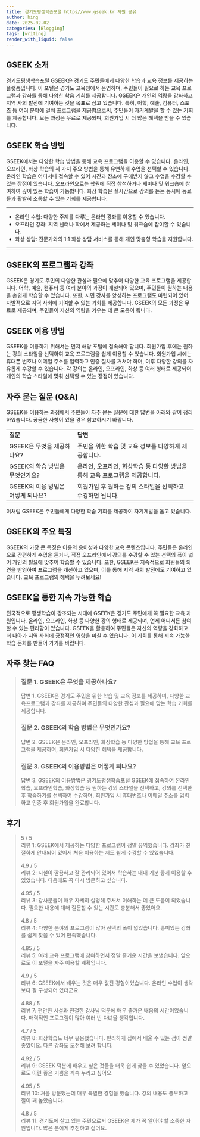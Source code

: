 ```yaml
---
title: 경기도평생학습포털 https//www.gseek.kr 자원 공유
author: bing
date: 2025-02-02
categories: [Blogging]
tags: [writing]
render_with_liquid: false
---
```



<h2 id='GSEEK_소개'>GSEEK 소개</h2>

<p>경기도평생학습포털 GSEEK은 경기도 주민들에게 다양한 학습과 교육 정보를 제공하는 플랫폼입니다. 이 포털은 경기도 교육청에서 운영하며, 주민들이 필요로 하는 교육 프로그램과 강좌를 통해 다양한 학습 기회를 제공합니다. GSEEK은 개인의 역량을 강화하고 지역 사회 발전에 기여하는 것을 목표로 삼고 있습니다. 특히, 어학, 예술, 컴퓨터, 스포츠 등 여러 분야에 걸쳐 프로그램을 제공함으로써, 주민들이 자기계발을 할 수 있는 기회를 제공합니다. 모든 과정은 무료로 제공되며, 회원가입 시 더 많은 혜택을 받을 수 있습니다.</p>

<h2 id='GSEEK_학습방법'>GSEEK 학습 방법</h2>

<p>GSEEK에서는 다양한 학습 방법을 통해 교육 프로그램을 이용할 수 있습니다. 온라인, 오프라인, 화상 학습의 세 가지 주요 방법을 통해 유연하게 수업을 선택할 수 있습니다. 온라인 학습은 어디서나 접속할 수 있어 시간과 장소에 구애받지 않고 수업을 수강할 수 있는 장점이 있습니다. 오프라인으로는 학원에 직접 참석하거나 세미나 및 워크숍에 참여하여 깊이 있는 학습이 가능합니다. 화상 학습은 실시간으로 강의를 듣는 동시에 동료들과 활발히 소통할 수 있는 기회를 제공합니다.</p>

<hr />

<ul>
    <li>온라인 수업: 다양한 주제를 다루는 온라인 강좌를 이용할 수 있습니다.</li>
    <li>오프라인 강좌: 지역 센터나 학에서 제공하는 세미나 및 워크숍에 참여할 수 있습니다.</li>
    <li>화상 상담: 전문가와의 1:1 화상 상담 서비스를 통해 개인 맞춤형 학습을 지원합니다.</li>
</ul>

<hr />

<h2 id='GSEEK_프로그램'>GSEEK의 프로그램과 강좌</h2>

<p>GSEEK은 경기도 주민의 다양한 관심과 필요에 맞추어 다양한 교육 프로그램을 제공합니다. 어학, 예술, 컴퓨터 등 여러 분야의 과정이 개설되어 있으며, 주민들이 원하는 내용을 손쉽게 학습할 수 있습니다. 또한, 시민 강사를 양성하는 프로그램도 마련되어 있어 자발적으로 지역 사회에 기여할 수 있는 기회를 제공합니다. GSEEK의 모든 과정은 무료로 제공되며, 주민들이 자신의 역량을 키우는 데 큰 도움이 됩니다.</p>

<h2 id='GSEEK_이용방법'>GSEEK 이용 방법</h2>

<p>GSEEK을 이용하기 위해서는 먼저 해당 포털에 접속해야 합니다. 회원가입 후에는 원하는 강의 스타일을 선택하여 교육 프로그램을 쉽게 이용할 수 있습니다. 회원가입 시에는 휴대폰 번호나 이메일 주소를 입력하고 인증 절차를 거쳐야 하며, 이후 다양한 강의를 자유롭게 수강할 수 있습니다. 각 강의는 온라인, 오프라인, 화상 등 여러 형태로 제공되어 개인의 학습 스타일에 맞춰 선택할 수 있는 장점이 있습니다.</p>

<h2 id='자주_묻는_질문'>자주 묻는 질문 (Q&A)</h2>

<p>GSEEK을 이용하는 과정에서 주민들이 자주 묻는 질문에 대한 답변을 아래와 같이 정리하였습니다. 궁금한 사항이 있을 경우 참고하시기 바랍니다.</p>

<table>
    <tr>
        <td><b>질문</b></td>
        <td><b>답변</b></td>
    </tr>
    <tr>
        <td>GSEEK은 무엇을 제공하나요?</td>
        <td>주민을 위한 학습 및 교육 정보를 다양하게 제공합니다.</td>
    </tr>
    <tr>
        <td>GSEEK의 학습 방법은 무엇인가요?</td>
        <td>온라인, 오프라인, 화상학습 등 다양한 방법을 통해 교육 프로그램을 제공합니다.</td>
    </tr>
    <tr>
        <td>GSEEK의 이용 방법은 어떻게 되나요?</td>
        <td>회원가입 후 원하는 강의 스타일을 선택하고 수강하면 됩니다.</td>
    </tr>
</table>

<p>이처럼 GSEEK은 주민들에게 다양한 학습 기회를 제공하여 자기계발을 돕고 있습니다.</p>

<h2 id='GSEEK_특징'>GSEEK의 주요 특징</h2>

<p>GSEEK의 가장 큰 특징은 이용의 용이성과 다양한 교육 콘텐츠입니다. 주민들은 온라인으로 간편하게 수업을 듣거나, 직접 오프라인에서 강의를 수강할 수 있는 선택의 폭이 넓어 개인의 필요에 맞추어 학습할 수 있습니다. 또한, GSEEK은 지속적으로 회원들의 의견을 반영하여 프로그램을 개선하고 있으며, 이를 통해 지역 사회 발전에도 기여하고 있습니다. 교육 프로그램의 혜택을 누려보세요!</p>

<h2 id='GSEEK_결론'>GSEEK을 통한 지속 가능한 학습</h2>

<p>전국적으로 평생학습이 강조되는 시대에 GSEEK은 경기도 주민에게 꼭 필요한 교육 자원입니다. 온라인, 오프라인, 화상 등 다양한 강의 형태로 제공되며, 언제 어디서든 참여할 수 있는 편리함이 있습니다. GSEEK을 활용하여 주민들은 자신의 역량을 강화하고 더 나아가 지역 사회에 긍정적인 영향을 미칠 수 있습니다. 이 기회를 통해 지속 가능한 학습 문화를 만들어 가기를 바랍니다.</p>


<h2 id='자주_찾는_FAQ'>자주 찾는 FAQ</h2>
<div itemscope="" itemtype="https://schema.org/FAQPage"> 
<blockquote> 
<div itemscope="" itemprop="mainEntity" itemtype="https://schema.org/Question"> 
<h3 itemprop="name">질문 1. GSEEK은 무엇을 제공하나요?</h3> 
<div itemscope="" itemprop="acceptedAnswer" itemtype="https://schema.org/Answer"> 
<span itemprop="text"> 
<p>답변 1. GSEEK은 경기도 주민을 위한 학습 및 교육 정보를 제공하며, 다양한 교육프로그램과 강좌를 제공하여 주민들의 다양한 관심과 필요에 맞는 학습 기회를 제공합니다.</p> 
</span> 
</div> 
</div> 

<div itemscope="" itemprop="mainEntity" itemtype="https://schema.org/Question"> 
<h3 itemprop="name">질문 2. GSEEK의 학습 방법은 무엇인가요?</h3> 
<div itemscope="" itemprop="acceptedAnswer" itemtype="https://schema.org/Answer"> 
<span itemprop="text"> 
<p>답변 2. GSEEK은 온라인, 오프라인, 화상학습 등 다양한 방법을 통해 교육 프로그램을 제공하며, 회원가입 시 다양한 혜택을 제공합니다.</p> 
</span> 
</div> 
</div> 

<div itemscope="" itemprop="mainEntity" itemtype="https://schema.org/Question"> 
<h3 itemprop="name">질문 3. GSEEK의 이용방법은 어떻게 되나요?</h3> 
<div itemscope="" itemprop="acceptedAnswer" itemtype="https://schema.org/Answer"> 
<span itemprop="text"> 
<p>답변 3. GSEEK의 이용방법은 경기도평생학습포털 GSEEK에 접속하여 온라인학습, 오프라인학습, 화상학습 등 원하는 강의 스타일을 선택하고, 강의를 선택한 후 학습하기를 선택하여 수강하며, 회원가입 시 휴대번호나 이메일 주소를 입력하고 인증 후 회원가입을 완료합니다.</p> 
</span> 
</div> 
</div> 
</blockquote> 
</div>
<h2 id='후기'>후기</h2>
<div itemscope itemtype="https://schema.org/Product">
  <blockquote>
  <div itemprop="review" itemscope itemtype="https://schema.org/Review">
      <div itemprop="reviewRating" itemscope itemtype="https://schema.org/Rating"> <span itemprop="ratingValue">5</span> / <span itemprop="bestRating">5</span> </div>
      <span itemprop="reviewBody">리뷰 1: GSEEK에서 제공하는 다양한 프로그램이 정말 유익했습니다. 강좌가 친절하게 안내되어 있어서 처음 이용하는 저도 쉽게 수강할 수 있었습니다.</span>
  </div>
  <br>
  <div itemprop="review" itemscope itemtype="https://schema.org/Review">
      <div itemprop="reviewRating" itemscope itemtype="https://schema.org/Rating"> <span itemprop="ratingValue">4.9</span> / <span itemprop="bestRating">5</span> </div>
      <span itemprop="reviewBody">리뷰 2: 시설이 깔끔하고 잘 관리되어 있어서 학습하는 내내 기분 좋게 이용할 수 있었습니다. 다음에도 꼭 다시 방문하고 싶습니다.</span>
  </div>
  <br>
  <div itemprop="review" itemscope itemtype="https://schema.org/Review">
      <div itemprop="reviewRating" itemscope itemtype="https://schema.org/Rating"> <span itemprop="ratingValue">4.95</span> / <span itemprop="bestRating">5</span> </div>
      <span itemprop="reviewBody">리뷰 3: 강사분들이 매우 자세히 설명해 주셔서 이해하는 데 큰 도움이 되었습니다. 필요한 내용에 대해 질문할 수 있는 시간도 충분해서 좋았어요.</span>
  </div>
  <br>
  <div itemprop="review" itemscope itemtype="https://schema.org/Review">
      <div itemprop="reviewRating" itemscope itemtype="https://schema.org/Rating"> <span itemprop="ratingValue">4.8</span> / <span itemprop="bestRating">5</span> </div>
      <span itemprop="reviewBody">리뷰 4: 다양한 분야의 프로그램이 많아 선택의 폭이 넓었습니다. 흥미있는 강좌를 쉽게 찾을 수 있어 만족했습니다.</span>
  </div>
  <br>
  <div itemprop="review" itemscope itemtype="https://schema.org/Review">
      <div itemprop="reviewRating" itemscope itemtype="https://schema.org/Rating"> <span itemprop="ratingValue">4.85</span> / <span itemprop="bestRating">5</span> </div>
      <span itemprop="reviewBody">리뷰 5: 여러 교육 프로그램에 참여하면서 정말 즐거운 시간을 보냈습니다. 앞으로도 이 포털을 자주 이용할 계획입니다.</span>
  </div>
  <br>
  <div itemprop="review" itemscope itemtype="https://schema.org/Review">
      <div itemprop="reviewRating" itemscope itemtype="https://schema.org/Rating"> <span itemprop="ratingValue">4.9</span> / <span itemprop="bestRating">5</span> </div>
      <span itemprop="reviewBody">리뷰 6: GSEEK에서 배우는 것은 매우 값진 경험이었습니다. 온라인 수업이 생각보다 잘 구성되어 있더군요.</span>
  </div>
  <br>
  <div itemprop="review" itemscope itemtype="https://schema.org/Review">
      <div itemprop="reviewRating" itemscope itemtype="https://schema.org/Rating"> <span itemprop="ratingValue">4.88</span> / <span itemprop="bestRating">5</span> </div>
      <span itemprop="reviewBody">리뷰 7: 편안한 시설과 친절한 강사님 덕분에 매우 즐거운 배움의 시간이었습니다. 매력적인 프로그램이 많아 여러 번 다녀올 생각입니다.</span>
  </div>
  <br>
  <div itemprop="review" itemscope itemtype="https://schema.org/Review">
      <div itemprop="reviewRating" itemscope itemtype="https://schema.org/Rating"> <span itemprop="ratingValue">4.7</span> / <span itemprop="bestRating">5</span> </div>
      <span itemprop="reviewBody">리뷰 8: 화상학습도 너무 유용했습니다. 편리하게 집에서 배울 수 있는 점이 정말 좋았어요. 다른 강좌도 도전해 보려 합니다.</span>
  </div>
  <br>
  <div itemprop="review" itemscope itemtype="https://schema.org/Review">
      <div itemprop="reviewRating" itemscope itemtype="https://schema.org/Rating"> <span itemprop="ratingValue">4.92</span> / <span itemprop="bestRating">5</span> </div>
      <span itemprop="reviewBody">리뷰 9: GSEEK 덕분에 배우고 싶은 것들을 더욱 쉽게 찾을 수 있었습니다. 앞으로도 이런 좋은 기쁨을 계속 누리고 싶어요.</span>
  </div>
  <br>
  <div itemprop="review" itemscope itemtype="https://schema.org/Review">
      <div itemprop="reviewRating" itemscope itemtype="https://schema.org/Rating"> <span itemprop="ratingValue">4.95</span> / <span itemprop="bestRating">5</span> </div>
      <span itemprop="reviewBody">리뷰 10: 처음 방문했는데 매우 특별한 경험을 했습니다. 강의 내용도 풍부하고 질이 꽤 높았습니다.</span>
  </div>
  <br>
  <div itemprop="review" itemscope itemtype="https://schema.org/Review">
      <div itemprop="reviewRating" itemscope itemtype="https://schema.org/Rating"> <span itemprop="ratingValue">4.8</span> / <span itemprop="bestRating">5</span> </div>
      <span itemprop="reviewBody">리뷰 11: 경기도에 살고 있는 주민으로서 GSEEK은 제가 꼭 알아야 할 소중한 자원입니다. 많은 분에게 추천하고 싶어요.</span>
  </div>
  </blockquote>
</div>

